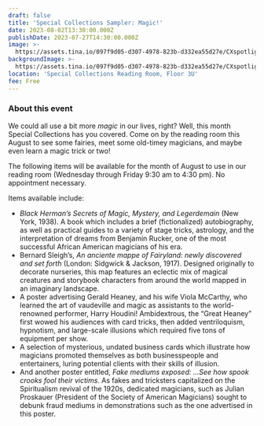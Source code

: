 ```yaml
---
draft: false
title: 'Special Collections Sampler: Magic!'
date: 2023-08-02T13:30:00.000Z
publishDate: 2023-07-27T14:30:00.000Z
image: >-
  https://assets.tina.io/097f9d05-d307-4978-823b-d332ea55d27e/CXspotlight_2023Aug_445x890.jpeg
backgroundImage: >-
  https://assets.tina.io/097f9d05-d307-4978-823b-d332ea55d27e/CXspotlight_2023Aug_445x890.jpeg
location: 'Special Collections Reading Room, Floor 3U'
fee: Free
---
```


### About this event

We could all use a bit more *magic* in our lives, right? Well, this month Special Collections has you covered. Come on by the reading room this August to see some fairies, meet some old-timey magicians, and maybe even learn a magic trick or two!         

The following items will be available for the month of August to use in our reading room (Wednesday through Friday 9:30 am to 4:30 pm). No appointment necessary.        

Items available include:     

* *Black Herman’s Secrets of Magic, Mystery, and Legerdemain* (New York, 1938). A book which includes a brief (fictionalized) autobiography, as well as practical guides to a variety of stage tricks, astrology, and the interpretation of dreams from Benjamin Rucker, one of the most successful African American magicians of his era. 
* Bernard Sleigh’s, *An anciente mappe of Fairyland: newly discovered and set forth* (London: Sidgwick & Jackson, 1917). Designed originally to decorate nurseries, this map features an eclectic mix of magical creatures and storybook characters from around the world mapped in an imaginary landscape.  
* A poster advertising Gerald Heaney, and his wife Viola McCarthy, who learned the art of vaudeville and magic as assistants to the world-renowned performer, Harry Houdini! Ambidextrous, the “Great Heaney” first wowed his audiences with card tricks, then added ventriloquism, hypnotism, and large-scale illusions which required five tons of equipment per show.  
* A selection of mysterious, undated business cards which illustrate how magicians promoted themselves as both businesspeople and entertainers, luring potential clients with their skills of illusion.   
* And another poster entitled, *Fake mediums exposed: …See how spook crooks fool their victims*. As fakes and tricksters capitalized on the Spiritualism revival of the 1920s, dedicated magicians, such as Julian Proskauer (President of the Society of American Magicians) sought to debunk fraud mediums in demonstrations such as the one advertised in this poster. 

